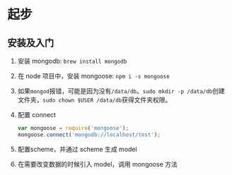 # 起步

## 安装及入门

1. 安装 mongodb: `brew install mongodb`

2. 在 node 项目中，安装 mongoose: `npm i -s mongoose`

3. 如果`mongod`报错，可能是因为没有`/data/db`。`sudo mkdir -p /data/db`创建文件夹，`sudo chown $USER /data/db`获得文件夹权限。

4. 配置 connect

    ```javascript
    var mongoose = require('mongoose');
    mongoose.connect('mongodb://localhost/test');
    ```

5. 配置scheme，并通过 scheme 生成 model

6. 在需要改变数据的时候引入 model，调用 mongoose 方法